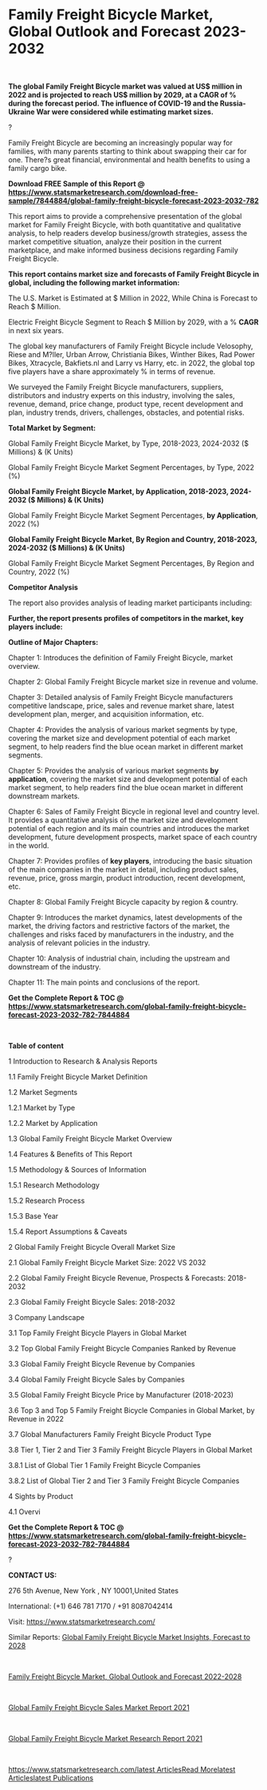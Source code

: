 <h1>Family Freight Bicycle Market, Global Outlook and Forecast 2023-2032</h1><br/><p><strong>The global Family Freight Bicycle market was valued at US$ million in 2022 and is projected to reach US$ million by 2029, at a <strong>CAGR</strong> of % during the forecast period. The influence of COVID-19 and the Russia-Ukraine War were considered while estimating market sizes.</strong></p>
 
 
 
 <p>? </p>
 
 
 
 <p>Family Freight Bicycle are becoming an increasingly popular way for families, with many parents starting to think about swapping their car for one. There?s great financial, environmental and health benefits to using a family cargo bike.</p>
 
 
 
 <p><strong>Download FREE Sample of this Report @ <a href="https://www.statsmarketresearch.com/download-free-sample/7844884/global-family-freight-bicycle-forecast-2023-2032-782">https://www.statsmarketresearch.com/download-free-sample/7844884/global-family-freight-bicycle-forecast-2023-2032-782</a></strong></p>
 
 
 
 <p>This report aims to provide a comprehensive presentation of the global market for Family Freight Bicycle, with both quantitative and qualitative analysis, to help readers develop business/growth strategies, assess the market competitive situation, analyze their position in the current marketplace, and make informed business decisions regarding Family Freight Bicycle.</p>
 
 
 
 <p><strong>This report contains market size and forecasts of Family Freight Bicycle in global, including the following market information:</strong></p>
 
 
 
 <p>The U.S. Market is Estimated at $ Million in 2022, While China is Forecast to Reach $ Million.</p>
 
 
 
 <p>Electric Freight Bicycle Segment to Reach $ Million by 2029, with a % <strong>CAGR</strong> in next six years.</p>
 
 
 
 <p>The global key manufacturers of Family Freight Bicycle include Velosophy, Riese and M?ller, Urban Arrow, Christiania Bikes, Winther Bikes, Rad Power Bikes, Xtracycle, Bakfiets.nl and Larry vs Harry, etc. in 2022, the global top five players have a share approximately % in terms of revenue.</p>
 
 
 
 <p>We surveyed the Family Freight Bicycle manufacturers, suppliers, distributors and industry experts on this industry, involving the sales, revenue, demand, price change, product type, recent development and plan, industry trends, drivers, challenges, obstacles, and potential risks.</p>
 
 
 
 <p><strong>Total Market by Segment:</strong></p>
 
 
 
 <p>Global Family Freight Bicycle Market, by Type, 2018-2023, 2024-2032 ($ Millions) & (K Units)</p>
 
 
 
 <p>Global Family Freight Bicycle Market Segment Percentages, by Type, 2022 (%)</p>
 
 
 
 <p><strong>Global Family Freight Bicycle Market, <strong>by Application</strong>, 2018-2023, 2024-2032 ($ Millions) & (K Units)</strong></p>
 
 
 
 <p>Global Family Freight Bicycle Market Segment Percentages, <strong>by Application</strong>, 2022 (%)</p>
 
 
 
 <p><strong>Global Family Freight Bicycle Market, By Region and Country, 2018-2023, 2024-2032 ($ Millions) & (K Units)</strong></p>
 
 
 
 <p>Global Family Freight Bicycle Market Segment Percentages, By Region and Country, 2022 (%)</p>
 
 
 
 <p><strong>Competitor Analysis</strong></p>
 
 
 
 <p>The report also provides analysis of leading market participants including:</p>
 
 
 
 <p><strong>Further, the report presents profiles of competitors in the market, <strong>key players</strong> include:</strong></p>
 
 
 
 <p><strong>Outline of Major Chapters:</strong></p>
 
 
 
 <p>Chapter 1: Introduces the definition of Family Freight Bicycle, market overview.</p>
 
 
 
 <p>Chapter 2: Global Family Freight Bicycle market size in revenue and volume.</p>
 
 
 
 <p>Chapter 3: Detailed analysis of Family Freight Bicycle manufacturers competitive landscape, price, sales and revenue market share, latest development plan, merger, and acquisition information, etc.</p>
 
 
 
 <p>Chapter 4: Provides the analysis of various market segments by type, covering the market size and development potential of each market segment, to help readers find the blue ocean market in different market segments.</p>
 
 
 
 <p>Chapter 5: Provides the analysis of various market segments <strong>by application</strong>, covering the market size and development potential of each market segment, to help readers find the blue ocean market in different downstream markets.</p>
 
 
 
 <p>Chapter 6: Sales of Family Freight Bicycle in regional level and country level. It provides a quantitative analysis of the market size and development potential of each region and its main countries and introduces the market development, future development prospects, market space of each country in the world.</p>
 
 
 
 <p>Chapter 7: Provides profiles of <strong>key players</strong>, introducing the basic situation of the main companies in the market in detail, including product sales, revenue, price, gross margin, product introduction, recent development, etc.</p>
 
 
 
 <p>Chapter 8: Global Family Freight Bicycle capacity by region & country.</p>
 
 
 
 <p>Chapter 9: Introduces the market dynamics, latest developments of the market, the driving factors and restrictive factors of the market, the challenges and risks faced by manufacturers in the industry, and the analysis of relevant policies in the industry.</p>
 
 
 
 <p>Chapter 10: Analysis of industrial chain, including the upstream and downstream of the industry.</p>
 
 
 
 <p>Chapter 11: The main points and conclusions of the report.</p>
 
 
 
 <div><b>Get the Complete Report & TOC @ <a href="https://www.statsmarketresearch.com/global-family-freight-bicycle-forecast-2023-2032-782-7844884">https://www.statsmarketresearch.com/global-family-freight-bicycle-forecast-2023-2032-782-7844884</a></b></div>
 
 
 
 <p><br />
 
 <b>Table of content</b></p>
 
 
 
 <p>1 Introduction to Research & Analysis Reports<br />
 
 1.1 Family Freight Bicycle Market Definition<br />
 
 1.2 Market Segments<br />
 
 1.2.1 Market by Type<br />
 
 1.2.2 Market by Application<br />
 
 1.3 Global Family Freight Bicycle Market Overview<br />
 
 1.4 Features & Benefits of This Report<br />
 
 1.5 Methodology & Sources of Information<br />
 
 1.5.1 Research Methodology<br />
 
 1.5.2 Research Process<br />
 
 1.5.3 Base Year<br />
 
 1.5.4 Report Assumptions & Caveats<br />
 
 2 Global Family Freight Bicycle Overall Market Size<br />
 
 2.1 Global Family Freight Bicycle Market Size: 2022 VS 2032<br />
 
 2.2 Global Family Freight Bicycle Revenue, Prospects & Forecasts: 2018-2032<br />
 
 2.3 Global Family Freight Bicycle Sales: 2018-2032<br />
 
 3 Company Landscape<br />
 
 3.1 Top Family Freight Bicycle Players in Global Market<br />
 
 3.2 Top Global Family Freight Bicycle Companies Ranked by Revenue<br />
 
 3.3 Global Family Freight Bicycle Revenue by Companies<br />
 
 3.4 Global Family Freight Bicycle Sales by Companies<br />
 
 3.5 Global Family Freight Bicycle Price by Manufacturer (2018-2023)<br />
 
 3.6 Top 3 and Top 5 Family Freight Bicycle Companies in Global Market, by Revenue in 2022<br />
 
 3.7 Global Manufacturers Family Freight Bicycle Product Type<br />
 
 3.8 Tier 1, Tier 2 and Tier 3 Family Freight Bicycle Players in Global Market<br />
 
 3.8.1 List of Global Tier 1 Family Freight Bicycle Companies<br />
 
 3.8.2 List of Global Tier 2 and Tier 3 Family Freight Bicycle Companies<br />
 
 4 Sights by Product<br />
 
 4.1 Overvi</p>
 
 
 
 <div><b>Get the Complete Report & TOC @ <a href="https://www.statsmarketresearch.com/global-family-freight-bicycle-forecast-2023-2032-782-7844884">https://www.statsmarketresearch.com/global-family-freight-bicycle-forecast-2023-2032-782-7844884</a></b></div>
 
 
 
 <p>? </p>
 
 
 
 <p><b>CONTACT US:</b><br />
 
 276 5th Avenue, New York , NY 10001,United States<br />
 
 International: (+1) 646 781 7170 / +91 8087042414<br />
 
 Visit: <a href="https://www.statsmarketresearch.com/">https://www.statsmarketresearch.com/</a><br />
 
 Similar Reports: <a href="https://www.statsmarketresearch.com/global-family-freight-bicycle-forecast-2023-2032-782-7844884">Global Family Freight Bicycle Market Insights, Forecast to 2028</a><br />
 
 <br />
 
 <a href="https://www.statsmarketresearch.com/global-family-freight-bicycle-forecast-2023-2032-782-7844884">Family Freight Bicycle Market, Global Outlook and Forecast 2022-2028</a><br />
 
 <br />
 
 <a href="https://www.statsmarketresearch.com/global-family-freight-bicycle-forecast-2023-2032-782-7844884">Global Family Freight Bicycle Sales Market Report 2021</a><br />
 
 <br />
 
 <a href="https://www.statsmarketresearch.com/global-family-freight-bicycle-forecast-2023-2032-782-7844884">Global Family Freight Bicycle Market Research Report 2021</a><br />
 
 <br />
 
 <a href="https://gyeongbokgung.com">https://www.statsmarketresearch.com/</a><a href="https://hallyeomaritime.com">latest Articles</a><a href="https://jingwansa.com">Read More</a><a href="https://nguoiviet.jp/">latest Articles</a><a href="https://www.intelmarketresearch.com/">latest Publications</a></p>